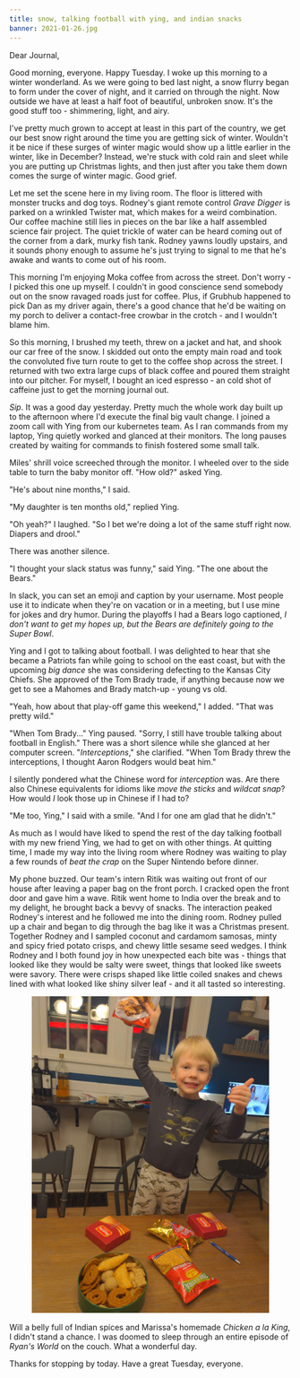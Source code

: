 ```yaml
---
title: snow, talking football with ying, and indian snacks
banner: 2021-01-26.jpg
---
```


Dear Journal,

Good morning, everyone.  Happy Tuesday.  I woke up this morning to a
winter wonderland.  As we were going to bed last night, a snow flurry
began to form under the cover of night, and it carried on through the
night.  Now outside we have at least a half foot of beautiful,
unbroken snow.  It's the good stuff too - shimmering, light, and airy.

I've pretty much grown to accept at least in this part of the country,
we get our best snow right around the time you are getting sick of
winter.  Wouldn't it be nice if these surges of winter magic would
show up a little earlier in the winter, like in December?  Instead,
we're stuck with cold rain and sleet while you are putting up
Christmas lights, and then just after you take them down comes the
surge of winter magic.  Good grief.

Let me set the scene here in my living room.  The floor is littered
with monster trucks and dog toys.  Rodney's giant remote control
_Grave Digger_ is parked on a wrinkled Twister mat, which makes for a
weird combination.  Our coffee machine still lies in pieces on the bar
like a half assembled science fair project.  The quiet trickle of
water can be heard coming out of the corner from a dark, murky fish
tank.  Rodney yawns loudly upstairs, and it sounds phony enough to
assume he's just trying to signal to me that he's awake and wants to
come out of his room.

This morning I'm enjoying Moka coffee from across the street.  Don't
worry - I picked this one up myself.  I couldn't in good conscience
send somebody out on the snow ravaged roads just for coffee.  Plus, if
Grubhub happened to pick Dan as my driver again, there's a good chance
that he'd be waiting on my porch to deliver a contact-free crowbar in
the crotch - and I wouldn't blame him.

So this morning, I brushed my teeth, threw on a jacket and hat, and
shook our car free of the snow. I skidded out onto the empty main road
and took the convoluted five turn route to get to the coffee shop
across the street.  I returned with two extra large cups of black
coffee and poured them straight into our pitcher.  For myself, I
bought an iced espresso - an cold shot of caffeine just to get the
morning journal out.

_Sip_.  It was a good day yesterday.  Pretty much the whole work day
built up to the afternoon where I'd execute the final big vault
change.  I joined a zoom call with Ying from our kubernetes team.  As
I ran commands from my laptop, Ying quietly worked and glanced at
their monitors.  The long pauses created by waiting for commands to
finish fostered some small talk.

Miles' shrill voice screeched through the monitor.  I wheeled over to
the side table to turn the baby monitor off.  "How old?" asked Ying.

"He's about nine months," I said.

"My daughter is ten months old," replied Ying.

"Oh yeah?" I laughed.  "So I bet we're doing a lot of the same stuff
right now.  Diapers and drool."

There was another silence.

"I thought your slack status was funny," said Ying.  "The one about
the Bears."

In slack, you can set an emoji and caption by your username.  Most
people use it to indicate when they're on vacation or in a meeting,
but I use mine for jokes and dry humor.  During the playoffs I had a
Bears logo captioned, _I don't want to get my hopes up, but the Bears
are definitely going to the Super Bowl_.

Ying and I got to talking about football.  I was delighted to hear
that she became a Patriots fan while going to school on the east
coast, but with the upcoming _big dance_ she was considering defecting
to the Kansas City Chiefs.  She approved of the Tom Brady trade, if
anything because now we get to see a Mahomes and Brady match-up -
young vs old.

"Yeah, how about that play-off game this weekend," I added.  "That was
pretty wild."

"When Tom Brady..." Ying paused.  "Sorry, I still have trouble talking
about football in English."  There was a short silence while she
glanced at her computer screen.  "_Interceptions_," she clarified.
"When Tom Brady threw the interceptions, I thought Aaron Rodgers would
beat him."

I silently pondered what the Chinese word for _interception_ was.  Are
there also Chinese equivalents for idioms like _move the sticks_ and
_wildcat snap_?  How would _I_ look those up in Chinese if I had to?

"Me too, Ying," I said with a smile.  "And I for one am glad that he
didn't."

As much as I would have liked to spend the rest of the day talking
football with my new friend Ying, we had to get on with other things.
At quitting time, I made my way into the living room where Rodney was
waiting to play a few rounds of _beat the crap_ on the Super Nintendo
before dinner.

My phone buzzed.  Our team's intern Ritik was waiting out front of our
house after leaving a paper bag on the front porch.  I cracked open
the front door and gave him a wave.  Ritik went home to India over the
break and to my delight, he brought back a bevvy of snacks.  The
interaction peaked Rodney's interest and he followed me into the
dining room.  Rodney pulled up a chair and began to dig through the
bag like it was a Christmas present.  Together Rodney and I sampled
coconut and cardamom samosas, minty and spicy fried potato crisps, and
chewy little sesame seed wedges.  I think Rodney and I both found joy
in how unexpected each bite was - things that looked like they would
be salty were sweet, things that looked like sweets were savory.
There were crisps shaped like little coiled snakes and chews lined
with what looked like shiny silver leaf - and it all tasted so
interesting.

<figure>
<a href="/images/2021-01-26-snacks.jpg">
<img alt="2021 01 26 snacks" src="/images/2021-01-26-snacks.jpg"/>
</a>
</figure>

Will a belly full of Indian spices and Marissa's homemade _Chicken a
la King_, I didn't stand a chance.  I was doomed to sleep through an
entire episode of _Ryan's World_ on the couch.  What a wonderful day.

Thanks for stopping by today.  Have a great Tuesday, everyone.
